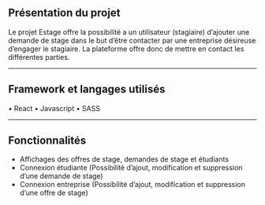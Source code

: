 <h2>Présentation du projet</h2>

Le projet Estage offre la possibilité a un utilisateur (stagiaire) d’ajouter une demande de stage dans le but d’être contacter par une entreprise désireuse d’engager le stagiaire. La plateforme offre donc de mettre en contact les différentes parties.
<hr>

<h2>Framework et langages utilisés</h2>

•	React 
•	Javascript 
•	SASS
<hr>

<h2>Fonctionnalités</h2>

<ul>
<li>Affichages des offres de stage, demandes de stage et étudiants</li>
<li>Connexion étudiante
(Possibilité d’ajout, modification et suppression d’une demande de stage)</li>
<li>Connexion entreprise 
(Possibilité d’ajout, modification et suppression d’une offre de stage)</li>
 <ul>

